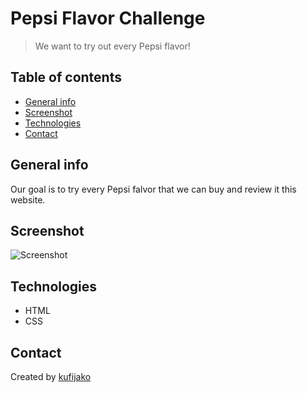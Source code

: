 # Pepsi Flavor Challenge
> We want to try out every Pepsi flavor! 

## Table of contents
* [General info](#general-info)
* [Screenshot](#screenshot)
* [Technologies](#technologies)
* [Contact](#contact)

## General info
Our goal is to try every Pepsi falvor that we can buy and review it this website. 

## Screenshot
![Screenshot](http://kubafila.pl/img/screenshots/pepsi.png)

## Technologies
- HTML
- CSS



## Contact
Created by [kufijako](https://www.kubafila.pl/)

